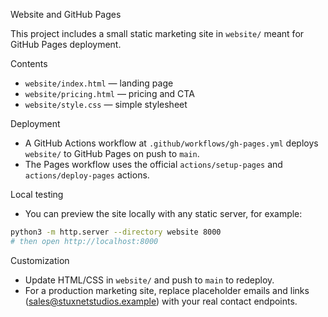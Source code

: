Website and GitHub Pages

This project includes a small static marketing site in `website/` meant for GitHub Pages deployment.

Contents
- `website/index.html` — landing page
- `website/pricing.html` — pricing and CTA
- `website/style.css` — simple stylesheet

Deployment
- A GitHub Actions workflow at `.github/workflows/gh-pages.yml` deploys `website/` to GitHub Pages on push to `main`.
- The Pages workflow uses the official `actions/setup-pages` and `actions/deploy-pages` actions.

Local testing
- You can preview the site locally with any static server, for example:

```bash
python3 -m http.server --directory website 8000
# then open http://localhost:8000
```

Customization
- Update HTML/CSS in `website/` and push to `main` to redeploy.
- For a production marketing site, replace placeholder emails and links (sales@stuxnetstudios.example) with your real contact endpoints.
